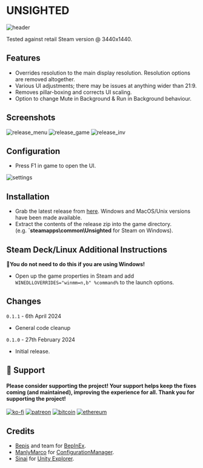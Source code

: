 # UNSIGHTED

![header](https://github.com/p1xel8ted/UltrawideFixes/assets/10510767/5d719f40-ee32-40fd-b1a8-c855f1c2f237)

Tested against retail Steam version @ 3440x1440.

## Features
- Overrides resolution to the main display resolution. Resolution options are removed altogether.
- Various UI adjustments; there may be issues at anything wider than 21:9.
- Removes pillar-boxing and corrects UI scaling.
- Option to change Mute in Background & Run in Background behaviour.

## Screenshots

![release_menu](https://github.com/p1xel8ted/UltrawideFixes/assets/10510767/75787ade-ef4f-4f47-9ec7-e9b477cb0761) ![release_game](https://github.com/p1xel8ted/UltrawideFixes/assets/10510767/4c7efb1e-df47-4111-80ff-eac33a9d9f69) ![release_inv](https://github.com/p1xel8ted/UltrawideFixes/assets/10510767/9209af78-bab1-4b15-a4d0-31bb4e34d140)

## Configuration
- Press F1 in game to open the UI.

![settings](https://github.com/p1xel8ted/UltrawideFixes/assets/10510767/d9d21173-7072-4abf-9b69-4903ed27d91f)

## Installation
- Grab the latest release from [here](https://github.com/p1xel8ted/UltrawideFixes/releases/tag/UNSIGHTED). Windows and MacOS/Unix versions have been made available.
- Extract the contents of the release zip into the game directory. <br /> (e.g. **`steamapps\common\Unsighted** for Steam on Windows).

## Steam Deck/Linux Additional Instructions
🚩**You do not need to do this if you are using Windows!**
- Open up the game properties in Steam and add `WINEDLLOVERRIDES="winmm=n,b" %command%` to the launch options.

## Changes

`0.1.1` - 6th April 2024
- General code cleanup

`0.1.0` - 27th February 2024
- Initial release.

## 🚩 Support
#### Please consider supporting the project! Your support helps keep the fixes coming (and maintained), improving the experience for all. Thank you for supporting the project!

[![ko-fi](https://github.com/p1xel8ted/UltrawideFixes/assets/10510767/bf2d4fb0-2249-4193-92df-5de01bf40cbf)](https://ko-fi.com/F2F2DI3WA) [![patreon](https://github.com/p1xel8ted/UltrawideFixes/assets/10510767/d66993ee-153f-483f-aec8-6cde5f84d497)](https://www.patreon.com/p1xel8ted) [![bitcoin](https://github.com/p1xel8ted/UltrawideFixes/assets/10510767/e7c3afc3-43f6-42af-9acc-5a2d7f4a8d50)](https://github.com/p1xel8ted/UltrawideFixes/blob/main/donations/README.md) [![ethereum](https://github.com/p1xel8ted/UltrawideFixes/assets/10510767/00a10334-602e-4d5d-b186-96e716f02dc8)](https://github.com/p1xel8ted/UltrawideFixes/blob/main/donations/README.md)

## Credits
- [Bepis](https://github.com/bbepis) and team for [BepInEx](https://github.com/BepInEx/BepInEx).
- [ManlyMarco](https://github.com/ManlyMarco) for [ConfigurationManager](https://github.com/BepInEx/BepInEx.ConfigurationManager).
- [Sinai]() for [Unity Explorer](https://github.com/sinai-dev/UnityExplorer).
